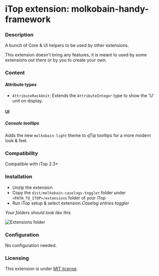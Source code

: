 # iTop extension: molkobain-handy-framework

### Description
A bunch of Core & UI helpers to be used by other extensions.

This extension doesn't bring any features, it is meant to used by some extensions out there or by you to create your own.

### Content
#### Attribute types
* `AttributeRackUnit`: Extends the `AttributeInteger` type to show the 'U' unit on display.

#### UI
##### Console tooltips
Adds the new `molkobain-light` theme to qTip tooltips for a more modern look & feel.

### Compatibility
Compatible with iTop 2.3+

### Installation
* Unzip the extension
* Copy the ``dist/molkobain-caselogs-toggler`` folder under ``<PATH_TO_ITOP>/extensions`` folder of your iTop
* Run iTop setup & select extension *Caselog entries toggler*

*Your folders should look like this*

![Extensions folder](https://raw.githubusercontent.com/Molkobain/itop-handy-framework/master/docs/mct-install.PNG)

### Configuration
No configuration needed.

### Licensing
This extension is under [MIT license](https://en.wikipedia.org/wiki/MIT_License).
